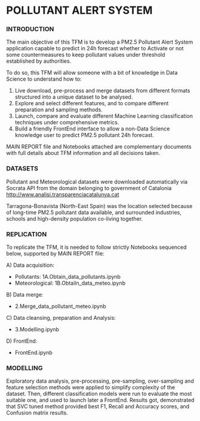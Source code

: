 # POLLUTANT ALERT SYSTEM

### INTRODUCTION
The main objective of this TFM is to develop a PM2.5 Pollutant Alert System application capable to predict in 24h forecast whether to Activate or not some countermeasures to keep pollutant values under threshold established by authorities.

To do so, this TFM will allow someone with a bit of knowledge in Data Science to understand how to:
   1.	Live download, pre-process and merge datasets from different formats structured into a unique dataset to be analysed.
   2.	Explore and select different features, and to compare different preparation and sampling methods.
   3.	Launch, compare and evaluate different Machine Learning classification techniques under comprehensive metrics.
   4.	Build a friendly FrontEnd interface to allow a non-Data Science knowledge user to predict PM2.5 pollutant 24h forecast.

MAIN REPORT file and Notebooks attached are complementary documents with full details about TFM information and all decisions taken.

### DATASETS
Pollutant and Meteorological datasets were downloaded automatically via Socrata API from  the domain belonging to government of Catalonia  http://www.analisi.transparenciacatalunya.cat

Tarragona-Bonavista (North-East Spain) was the location selected because of long-time PM2.5 pollutant data available, and surrounded industries, schools and high-density population co-living together.


### REPLICATION
To replicate the TFM, it is needed to follow strictly Notebooks sequenced below, supported by MAIN REPORT file:

A) Data acquisition: 
   - Pollutants: 1A.Obtain_data_pollutants.ipynb
   - Meteorological: 1B.Obtailn_data_meteo.ipynb
   
B) Data merge:
   - 2.Merge_data_pollutant_meteo.ipynb
   
C) Data cleansing, preparation and Analysis:
   - 3.Modelling.ipynb
   
D) FrontEnd:
   - FrontEnd.ipynb

### MODELLING
Exploratory data analysis, pre-processing, pre-sampling, over-sampling and feature selection methods were applied to simplify complexity of the dataset. Then, different classification models were run to evaluate the most suitable one, and used to launch later a FrontEnd. 
Results got, demonstrated that SVC tuned method provided best F1, Recall and Accuracy scores, and Confusion matrix results.
